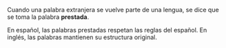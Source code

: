 Cuando una palabra extranjera se vuelve parte de una lengua, se dice que se toma la palabra **prestada**.

En español, las palabras prestadas respetan las reglas del español. En inglés, las palabras mantienen su estructura original.
